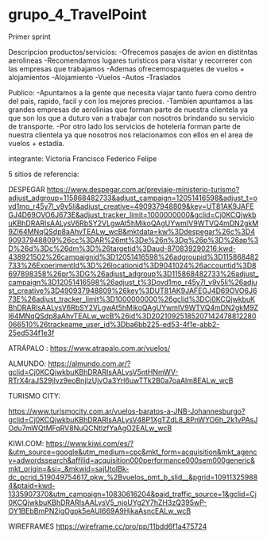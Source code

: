 # grupo_4_TravelPoint

Primer sprint

Descripcion productos/servicios: -Ofrecemos pasajes de avion en distitntas aerolineas -Recomendamos lugares turisticos para visitar y recorrerer con las empresas que trabajamos -Ademas ofrecemospaquetes de vuelos + alojamientos -Alojamiento -Vuelos -Autos -Traslados

Publico: -Apuntamos a la gente que necesita viajar tanto fuera como dentro del pais, rapido, facil y con los mejores precios. -Tambien apuntamos a las grandes empresas de aerolinias que forman parte de nuestra clientela ya que son los que a duturo van a trabajar con nosotros brindando su servicio de transporte. -Por otro lado los servicios de hoteleria forman parte de nuestra clientela ya que nosotros nos relacionamos con ellos en el area de vuelos + estadía.

integrante: Victoria Francisco Federico Felipe

5 sitios de referencia:

DESPEGAR https://www.despegar.com.ar/previaje-ministerio-turismo?adjust_adgroup=115868482733&adjust_campaign=12051416598&adjust_t=ovd1mo_r45y7l_v9v5li&adjust_creative=490937948809&key=UT81AK9JAFEGJ4D69OVO6J673E&adjust_tracker_limit=1000000000&gclid=Cj0KCQjwkbuKBhDRARIsAALysV6RbSY2VLgwAt5hMikoQAgUYwmIV9WTVQ4mDN2gkM9Zl64MNqQSdp8aAhvTEALw_wcB&mktdata=kw%3Ddespegar%26c%3D490937948809%26cc%3DAR%26mt%3De%26n%3Dg%26p%3D%26ap%3D%26d%3Dc%26dm%3D%26targetid%3Daud-870839290216:kwd-438921502%26campaignid%3D12051416598%26adgroupid%3D115868482733%26ExperimentId%3D%26locationid%3D9041024%26accountid%3D8697898358%26pr%3DG%26adjust_adgroup%3D115868482733%26adjust_campaign%3D12051416598%26adjust_t%3Dovd1mo_r45y7l_v9v5li%26adjust_creative%3D490937948809%26key%3DUT81AK9JAFEGJ4D69OVO6J673E%26adjust_tracker_limit%3D1000000000%26gclid%3DCj0KCQjwkbuKBhDRARIsAALysV6RbSY2VLgwAt5hMikoQAgUYwmIV9WTVQ4mDN2gkM9Zl64MNqQSdp8aAhvTEALw_wcB%26id%3D20210925185207142478812280066510%26trackeame_user_id%3Dba6bb225-ed53-4f1e-abb2-25ed534f1e3f

ATRÁPALO : https://www.atrapalo.com.ar/vuelos/

ALMUNDO: https://almundo.com.ar/?gclid=Cj0KCQjwkbuKBhDRARIsAALysV5ntHNmWV-RTrX4raJS29jIvz9eoBnjIzUjvOa3Yrl6uwTTk2B0a7oaAlm8EALw_wcB

TURISMO CITY:

https://www.turismocity.com.ar/vuelos-baratos-a-JNB-Johannesburgo?gclid=Cj0KCQjwkbuKBhDRARIsAALysV48P1XgTZdL8_8PnWYO6h_2k1vPAsJOdu7mWQtMFqRV8NuQCNtlzfYaAgO2EALw_wcB

KIWI.COM: https://www.kiwi.com/es/?&utm_source=google&utm_medium=cpc&mkt_form=acquisition&mkt_agency=adwordssearch&affilid=acquisition000performance000sem000generic&mkt_origin=&si=_&mkwid=sajUtoIBk-dc_pcrid_519049754617_pkw_%2Bvuelos_pmt_b_slid__&pgrid=109113259884&ptaid=kwd-1335907370&utm_campaign=10830616204&paid_traffic_source=1&gclid=Cj0KCQjwkbuKBhDRARIsAALysV5_njoUYg2Y7hZH3zQ395wP-OY1BEbBmPN2igOgpk5eAUI669A9HjkaAsncEALw_wcB

WIREFRAMES https://wireframe.cc/pro/pp/11bdd6f1a475724